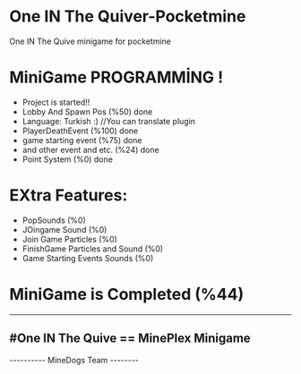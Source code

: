 # One IN The Quiver-Pocketmine
One IN The Quive minigame for pocketmine
 
# MiniGame PROGRAMMİNG !
- Project is started!!
- Lobby And Spawn Pos (%50) done
- Language: Turkish :) //You can translate plugin
- PlayerDeathEvent (%100) done
- game starting event (%75) done
- and other event and etc. (%24) done
- Point System (%0) done

# EXtra Features:
- PopSounds (%0)
- JOingame Sound (%0)
- Join Game Particles (%0)
- FinishGame Particles and Sound (%0)
- Game Starting Events Sounds (%0)

# MiniGame is Completed (%44)

---------------------------------------------
  #One IN The Quive == MinePlex Minigame
---------------------------------------------
 ---------- MineDogs Team --------
